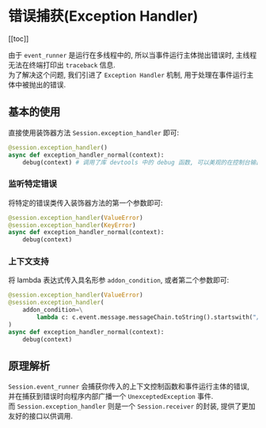 # 错误捕获(Exception Handler)

[[toc]]

由于 `event_runner` 是运行在多线程中的, 所以当事件运行主体抛出错误时,
主线程无法在终端打印出 `traceback` 信息.  
为了解决这个问题, 我们引进了 `Exception Handler` 机制,
用于处理在事件运行主体中被抛出的错误.

## 基本的使用
直接使用装饰器方法 `Session.exception_handler` 即可:

``` python
@session.exception_handler()
async def exception_handler_normal(context):
    debug(context) # 调用了库 devtools 中的 debug 函数, 可以美观的在控制台输出 Pydantic 模型.
```

### 监听特定错误
将特定的错误类传入装饰器方法的第一个参数即可:

``` python
@session.exception_handler(ValueError)
@session.exception_handler(KeyError)
async def exception_handler_normal(context):
    debug(context)
```

### 上下文支持
将 lambda 表达式传入具名形参 `addon_condition`, 或者第二个参数即可:

``` python
@session.exception_handler(ValueError)
@session.exception_handler(
    addon_condition=\
        lambda c: c.event.message.messageChain.toString().startswith("/")
)
async def exception_handler_normal(context):
    debug(context)
```

## 原理解析
`Session.event_runner` 会捕获你传入的上下文控制函数和事件运行主体的错误,
并在捕获到错误时向程序内部广播一个 `UnexceptedException` 事件.  
而 `Session.exception_handler` 则是一个 `Session.receiver` 的封装,
提供了更加友好的接口以供调用.